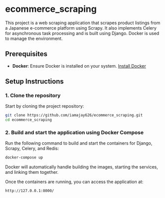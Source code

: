 # ecommerce_scraping

This project is a web scraping application that scrapes product listings from a Japanese e-commerce platform using Scrapy. It also implements Celery for asynchronous task processing and is built using Django. Docker is used to manage the environment.

## Prerequisites
- **Docker**: Ensure Docker is installed on your system. [Install Docker](https://docs.docker.com/get-docker/)

## Setup Instructions

### 1. Clone the repository
Start by cloning the project repository:

```bash
git clone https://github.com/iamajay626/ecommerce_scraping.git
cd ecommerce_scraping
```

### 2. Build and start the application using Docker Compose
Run the following command to build and start the containers for Django, Scrapy, Celery, and Redis:

```bash
docker-compose up
```

Docker will automatically handle building the images, starting the services, and linking them together.

Once the containers are running, you can access the application at:

```bash
http://127.0.0.1:8000/
```
